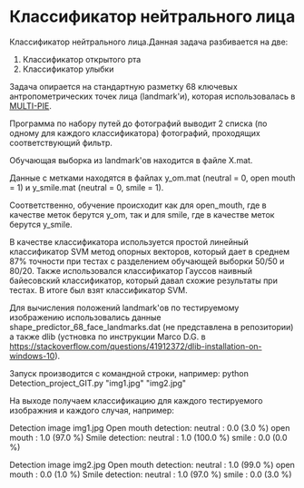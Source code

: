 Классификатор нейтрального лица
=====================
Классификатор нейтрального лица.Данная задача разбивается на две:

1. Классификатор открытого рта
2. Классификатор улыбки

Задача опирается на стандартную разметку 68 ключевых антропометрических точек лица (landmark'и), которая использовалась в [MULTI-PIE](https://www.ncbi.nlm.nih.gov/pmc/articles/PMC2873597/). 

Программа по набору путей до фотографий выводит 2 списка (по одному для каждого классификатора) фотографий, проходящих соответствующий фильтр.

Обучающая выборка из landmark'ов находится в файле X.mat.

Данные с метками находятся в файлах y_om.mat (neutral = 0, open mouth = 1) и y_smile.mat (neutral = 0, smile = 1).

Соответственно, обучение происходит как для open_mouth, где в качестве меток берутся y_om, так и для smile, где в качестве меток берутся y_smile.

В качестве классификатора используется простой линейный классификатор SVM метод опорных векторов, который дает в среднем 87% точности при тестах с разделением обучающей выборки 50/50 и 80/20. Также использовался классификатор Гауссов наивный байесовский классификатор, который давал схожие результаты при тестах. В итоге был взят классификатор SVM.

Для вычисления положений landmark'ов по тестируемому изображению использовались данные shape_predictor_68_face_landmarks.dat (не представлена в репозитории) а также dlib (устновка по инструкции Marco D.G. в https://stackoverflow.com/questions/41912372/dlib-installation-on-windows-10).

Запуск производится с командной строки, например:
python Detection_project_GIT.py "img1.jpg" "img2.jpg"

На выходе получаем классификацию для каждого тестируемого изображния и каждого случая, например:

Detection image  img1.jpg
Open mouth detection:
neutral : 0.0 (3.0 %)
open mouth : 1.0 (97.0 %)
Smile detection:
neutral : 1.0 (100.0 %)
smile : 0.0 (0.0 %)

Detection image  img2.jpg
Open mouth detection:
neutral : 1.0 (99.0 %)
open mouth : 0.0 (1.0 %)
Smile detection:
neutral : 1.0 (97.0 %)
smile : 0.0 (3.0 %)
